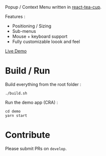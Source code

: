 Popup / Context Menu written in [react-tea-cup](https://github.com/vankeisb/react-tea-cup).

Features :
* Positioning / Sizing 
* Sub-menus
* Mouse + keyboard support  
* Fully customizable loook and feel

[Live Demo](https://vankeisb.github.io/tea-pop/)

# Build / Run

Build everything from the root folder :

    ./build.sh 

Run the demo app (CRA) :

    cd demo
    yarn start

# Contribute

Please submit PRs on `develop`.
